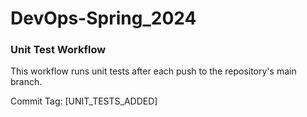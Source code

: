 # DevOps-Spring_2024

### Unit Test Workflow

This workflow runs unit tests after each push to the repository's main branch.

Commit Tag: [UNIT_TESTS_ADDED]
